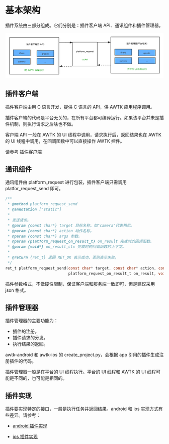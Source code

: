 # 基本架构

插件系统由三部分组成。它们分别是：插件客户端 API、通讯组件和插件管理器。

![arch](images/arch.png)

## 插件客户端

插件客户端由用 C 语言开发，提供 C 语言的 API，供 AWTK 应用程序调用。

插件客户端的代码是平台无关的，在所有平台都可编译运行。如果该平台并未是插件机制，则执行请求之后啥也不做。

客户端 API 一般在 AWTK 的 UI 线程中调用，请求执行后，返回结果也在 AWTK 的 UI 线程中调用，在回调函数中可以直接操作 AWTK 控件。

请参考 [插件客户端](plugin_client.md)

## 通讯组件

通讯组件由 platform\_request 进行包装，插件客户端只需调用 platfor\_request\_send 即可。

```c
/**
 * @method platform_request_send
 * @annotation ["static"]
 *
 * 发送请求。
 * @param {const char*} target 目标名称。如"camera"代表相机。
 * @param {const char*} action 动作名称。
 * @param {const char*} args 参数。
 * @param {platform_request_on_result_t} on_result 完成时的回调函数。
 * @param {void*} on_result_ctx 完成时的回调函数的上下文。
 *
 * @return {ret_t} 返回 RET_OK 表示成功，否则表示失败。
 */
ret_t platform_request_send(const char* target, const char* action, const char* args,
                            platform_request_on_result_t on_result, void* on_result_ctx);
```

插件参数格式，不做硬性限制，保证客户端和服务端一致即可，但是建议采用 json 格式。

## 插件管理器

插件管理器的主要功能为：

* 插件的注册。
* 插件请求的分发。
* 执行结果的返回。

awtk-android 和 awtk-ios 的 create_project.py，会根据 app 引用的插件生成注册插件的代码。

插件管理器一般是在平台的 UI 线程执行。平台的 UI 线程和 AWTK 的 UI 线程可能是不同的，也可能是相同的。

## 插件实现

插件要实现特定的接口，一般是执行任务并返回结果。android 和 ios 实现方式有些差异。请参考：

* [android 插件实现](plugin_android.md)

* [ios 插件实现](plugin_ios.md)

